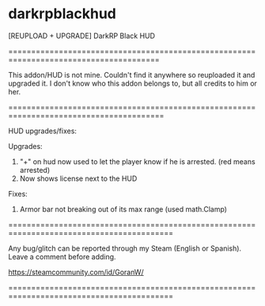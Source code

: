# darkrpblackhud
[REUPLOAD + UPGRADE] DarkRP Black HUD

=======================================================================================

This addon/HUD is not mine. Couldn't find it anywhere so reuploaded it and upgraded it.
I don't know who this addon belongs to, but all credits to him or her.

========================================================================================

HUD upgrades/fixes:

Upgrades:

1) "+" on hud now used to let the player know if he is arrested. (red means arrested)
2) Now shows license next to the HUD

Fixes:

1) Armor bar not breaking out of its max range (used math.Clamp)

==========================================================================================

Any bug/glitch can be reported through my Steam (English or Spanish). Leave a comment before adding.

https://steamcommunity.com/id/GoranW/

==========================================================================================




